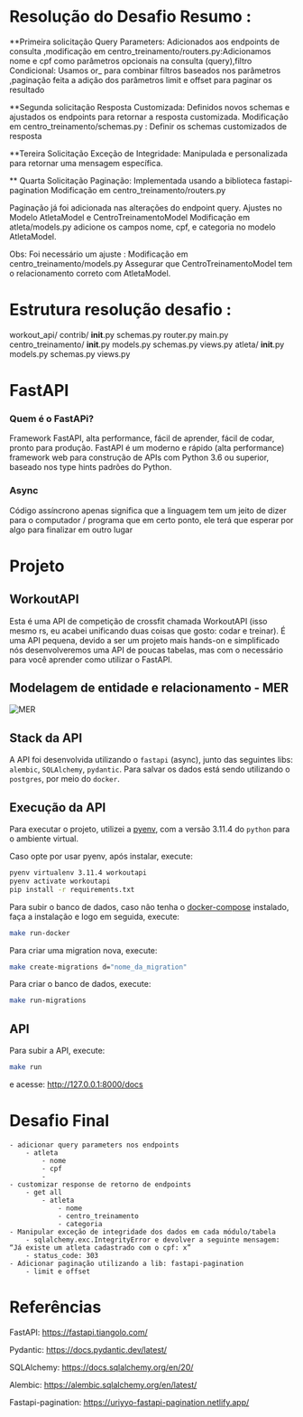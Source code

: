 
#  Resolução do Desafio Resumo :

**Primeira solicitação Query Parameters: Adicionados aos endpoints de consulta ,modificação em centro_treinamento/routers.py:Adicionamos nome e cpf como parâmetros opcionais na consulta (query),filtro Condicional: Usamos or_ para combinar filtros baseados nos parâmetros ,paginação  feita a adição dos parâmetros limit e offset para paginar os resultado

**Segunda solicitação Resposta Customizada: Definidos novos schemas e ajustados os endpoints para retornar a resposta customizada.
Modificação em centro_treinamento/schemas.py : Definir os schemas customizados de resposta

**Tereira Solicitação Exceção de Integridade: Manipulada e personalizada para retornar uma mensagem específica.

** Quarta Solicitação Paginação: Implementada usando a biblioteca fastapi-pagination
Modificação em centro_treinamento/routers.py

Paginação já foi adicionada nas alterações do endpoint query.
Ajustes no Modelo AtletaModel e CentroTreinamentoModel
Modificação em atleta/models.py adicione os campos nome, cpf, e categoria no modelo AtletaModel.

Obs: Foi necessário um ajuste : Modificação em centro_treinamento/models.py 
Assegurar que CentroTreinamentoModel tem o relacionamento correto com AtletaModel.

# Estrutura resolução desafio :
workout_api/
    contrib/
        __init__.py
        schemas.py
        router.py
         main.py
    centro_treinamento/
        __init__.py
        models.py
        schemas.py
        views.py
    atleta/
        __init__.py
        models.py
        schemas.py
        views.py



# FastAPI
### Quem é o FastAPi?
Framework FastAPI, alta performance, fácil de aprender, fácil de codar, pronto para produção.
FastAPI é um moderno e rápido (alta performance) framework web para construção de APIs com Python 3.6 ou superior, baseado nos type hints padrões do Python.

### Async
Código assíncrono apenas significa que a linguagem tem um jeito de dizer para o computador / programa que em certo ponto, ele terá que esperar por algo para finalizar em outro lugar

# Projeto
## WorkoutAPI

Esta é uma API de competição de crossfit chamada WorkoutAPI (isso mesmo rs, eu acabei unificando duas coisas que gosto: codar e treinar). É uma API pequena, devido a ser um projeto mais hands-on e simplificado nós desenvolveremos uma API de poucas tabelas, mas com o necessário para você aprender como utilizar o FastAPI.

## Modelagem de entidade e relacionamento - MER
![MER](/mer.jpg "Modelagem de entidade e relacionamento")

## Stack da API

A API foi desenvolvida utilizando o `fastapi` (async), junto das seguintes libs: `alembic`, `SQLAlchemy`, `pydantic`. Para salvar os dados está sendo utilizando o `postgres`, por meio do `docker`.

## Execução da API

Para executar o projeto, utilizei a [pyenv](https://github.com/pyenv/pyenv), com a versão 3.11.4 do `python` para o ambiente virtual.

Caso opte por usar pyenv, após instalar, execute:

```bash
pyenv virtualenv 3.11.4 workoutapi
pyenv activate workoutapi
pip install -r requirements.txt
```
Para subir o banco de dados, caso não tenha o [docker-compose](https://docs.docker.com/compose/install/linux/) instalado, faça a instalação e logo em seguida, execute:

```bash
make run-docker
```
Para criar uma migration nova, execute:

```bash
make create-migrations d="nome_da_migration"
```

Para criar o banco de dados, execute:

```bash
make run-migrations
```

## API

Para subir a API, execute:
```bash
make run
```
e acesse: http://127.0.0.1:8000/docs


   


# Desafio Final
    - adicionar query parameters nos endpoints
        - atleta
            - nome
            - cpf
            - 
    - customizar response de retorno de endpoints
        - get all
            - atleta
                - nome
                - centro_treinamento
                - categoria
    - Manipular exceção de integridade dos dados em cada módulo/tabela
        - sqlalchemy.exc.IntegrityError e devolver a seguinte mensagem: “Já existe um atleta cadastrado com o cpf: x”
        - status_code: 303
    - Adicionar paginação utilizando a lib: fastapi-pagination
        - limit e offset
# Referências

FastAPI: https://fastapi.tiangolo.com/

Pydantic: https://docs.pydantic.dev/latest/

SQLAlchemy: https://docs.sqlalchemy.org/en/20/

Alembic: https://alembic.sqlalchemy.org/en/latest/

Fastapi-pagination: https://uriyyo-fastapi-pagination.netlify.app/